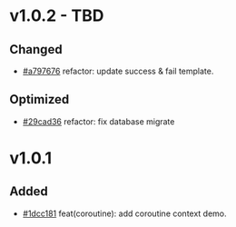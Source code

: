 # v1.0.2 - TBD

## Changed

- [#a797676](https://github.com/hunzhiwange/queryphp/commit/a797676013be725da603e012fcb35fe229ec48d3) refactor: update success & fail template.

## Optimized

- [#29cad36](https://github.com/hunzhiwange/queryphp/commit/29cad36fbb73721e666834ed144d5db521eade0a) refactor: fix database migrate

# v1.0.1

## Added

- [#1dcc181](https://github.com/hunzhiwange/queryphp/commit/1dcc1814955bf42f3bb2d0906bd02fbef496d34b) feat(coroutine): add coroutine context demo.
